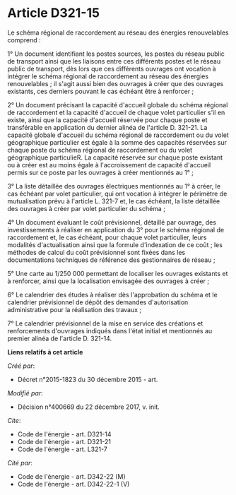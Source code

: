 # Article D321-15

Le schéma régional de raccordement au réseau des énergies renouvelables comprend :

1° Un document identifiant les postes sources, les postes du réseau public de transport ainsi que les liaisons entre ces
différents postes et le réseau public de transport, dès lors que ces différents ouvrages ont vocation à intégrer le schéma
régional de raccordement au réseau des énergies renouvelables ; il s'agit aussi bien des ouvrages à créer que des ouvrages
existants, ces derniers pouvant le cas échéant être à renforcer ;

2° Un document précisant la capacité d'accueil globale du schéma régional de raccordement et la capacité d'accueil de chaque
volet particulier s'il en existe, ainsi que la capacité d'accueil réservée pour chaque poste et transférable en application
du dernier alinéa de l'article D. 321-21. La capacité globale d'accueil du schéma régional de raccordement ou du volet
géographique particulier est égale à la somme des capacités réservées sur chaque poste du schéma régional de raccordement ou
du volet géographique particulieR. La capacité réservée sur chaque poste existant ou à créer est au moins égale à
l'accroissement de capacité d'accueil permis sur ce poste par les ouvrages à créer mentionnés au 1° ;

3° La liste détaillée des ouvrages électriques mentionnés au 1° à créer, le cas échéant par volet particulier, qui ont
vocation à intégrer le périmètre de mutualisation prévu à l'article L. 321-7 et, le cas échéant, la liste détaillée des
ouvrages à créer par volet particulier du schéma ;

4° Un document évaluant le coût prévisionnel, détaillé par ouvrage, des investissements à réaliser en application du 3° pour
le schéma régional de raccordement et, le cas échéant, pour chaque volet particulier, leurs modalités d'actualisation ainsi
que la formule d'indexation de ce coût ; les méthodes de calcul du coût prévisionnel sont fixées dans les documentations
techniques de référence des gestionnaires de réseau ;

5° Une carte au 1/250 000 permettant de localiser les ouvrages existants et à renforcer, ainsi que la localisation envisagée
des ouvrages à créer ;

6° Le calendrier des études à réaliser dès l'approbation du schéma et le calendrier prévisionnel de dépôt des demandes
d'autorisation administrative pour la réalisation des travaux ;

7° Le calendrier prévisionnel de la mise en service des créations et renforcements d'ouvrages indiqués dans l'état initial et
mentionnés au premier alinéa de l'article D. 321-14.

**Liens relatifs à cet article**

_Créé par_:

  - Décret n°2015-1823 du 30 décembre 2015 - art.

_Modifié par_:

  - Décision n°400669 du 22 décembre 2017, v. init.

_Cite_:

  - Code de l'énergie - art. D321-14
  - Code de l'énergie - art. D321-21
  - Code de l'énergie - art. L321-7

_Cité par_:

  - Code de l'énergie - art. D342-22 (M)
  - Code de l'énergie - art. D342-22-1 (V)
